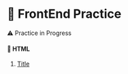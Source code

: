 <link href="https://fonts.googleapis.com/css2?family=Edu+SA+Beginner:wght@500&display=swap" rel="stylesheet">

# 🚥 FrontEnd Practice

⚠️ Practice in Progress

#### 🔴 HTML
1. [Title](Title.HTML)
